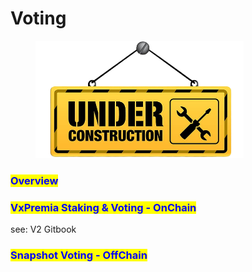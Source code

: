# Voting

<figure><img src="../.gitbook/assets/architectural-engineering-home-construction-new-york-city-artframe-royalty-free-under-construction-removebg-preview.png" alt="" width="333"><figcaption></figcaption></figure>

### <mark style="color:blue;">Overview</mark>

### <mark style="color:blue;">VxPremia Staking & Voting - OnChain</mark>

see: V2 Gitbook

### <mark style="color:blue;">Snapshot Voting - OffChain</mark>
